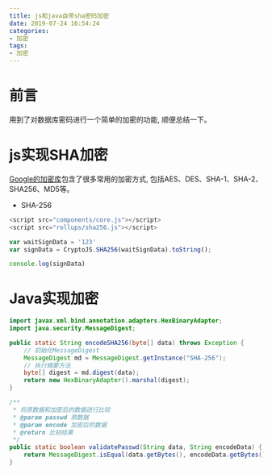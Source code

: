 ```yaml
---
title: js和java自带sha密码加密
date: 2019-07-24 16:54:24
categories:
- 加密
tags:
- 加密
---
```


# 前言

用到了对数据库密码进行一个简单的加密的功能, 顺便总结一下。
<!--more-->

# js实现SHA加密

[Google的加密库](http://blog.kwin.wang/downloads/CryptoJS-v3.1.2.zip)包含了很多常用的加密方式, 包括AES、DES、SHA-1、SHA-2、SHA256、MD5等。

* SHA-256

```js
<script src="components/core.js"></script>
<script src="rollups/sha256.js"></script>

var waitSignData = '123'
var signData = CryptoJS.SHA256(waitSignData).toString();

console.log(signData)
```

# Java实现加密

```java
import javax.xml.bind.annotation.adapters.HexBinaryAdapter;
import java.security.MessageDigest;

public static String encodeSHA256(byte[] data) throws Exception {
    // 初始化MessageDigest
    MessageDigest md = MessageDigest.getInstance("SHA-256");
    // 执行摘要方法
    byte[] digest = md.digest(data);
    return new HexBinaryAdapter().marshal(digest);
}

/**
 * 将原数据和加密后的数据进行比较
 * @param passwd 原数据
 * @param encode 加密后的数据
 * @return 比较结果
 */
public static boolean validatePasswd(String data, String encodeData) {
    return MessageDigest.isEqual(data.getBytes(), encodeData.getBytes());
}
```
